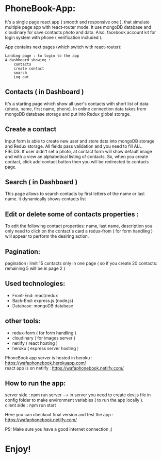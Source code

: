 # PhoneBook-App:

It's a single page react app ( smooth and responsive one ), that simulate multiple page app with react-router mode. It use mongoDB database and cloudinary for save contacts photo and data. Also, facebook account kit for login system with phone ( verification included ).

App contains next pages (which switch with react-router):

    Landing page : to login to the app
    A dashboard showing :
        contacts
        create contact    
        search
        Log out

## Contacts ( in Dashboard )

It's a starting page which show all user's contacts with short list of data (photo, name, first name, phone). In online connection data takes from mongoDB database storage and put into Redux global storage.

## Create a contact

Input form is able to create new user and store data into mongoDB storage and Redux storage. All fields pass validation and you need to fill ALL FIELDS. If user didn't set a photo, at contact form will show default image and with a view an alphabetical listing of contacts.
So, when you create contact, click add contact button then you will be redirected to contacts page.


## Search ( in Dashboard )

This page allows to search contacts by first letters of the name or last name. It dynamically shows contacts list


## Edit or delete some of contacts properties :

To edit the following contact properties: name, last name, description you only need to click on the contact's card a redux-from ( for form handling ) will appear to perform the desiring action.

## Pagination:

pagination i limit 15 contacts only in one page ( so if you create 20 contacts:  remaining 5 will be in page 2 )


## Used technologies:

<ul>
    <li>Front-End: react/redux</li>
    <li>Back-End: express.js (node.js)</li>
    <li>Database: mongoDB database </li>
</ul>

## other tools:
<ul>
    <li>redux-form ( for form handling )</li>
    <li>cloudinary ( for images server )</li>
    <li>netlify ( react hosting )</li>
    <li>heroku ( express server hosting )</li>
</ul>

PhoneBook app server is hosted in heroku : https://wafaphonebook.herokuapp.com/ <br/>
react app is on netlify : https://wafaphonebook.netlify.com/


## How to run the app: 
server side : npm run server --> in server you need to create dev.js file in config folder to make environment variables ( to run the app locally ). <br/>
client side : npm run start


Here you can checkout final version and test the app : https://wafaphonebook.netlify.com/

PS: Make sure you have a good internet connection ;) 

# Enjoy!
